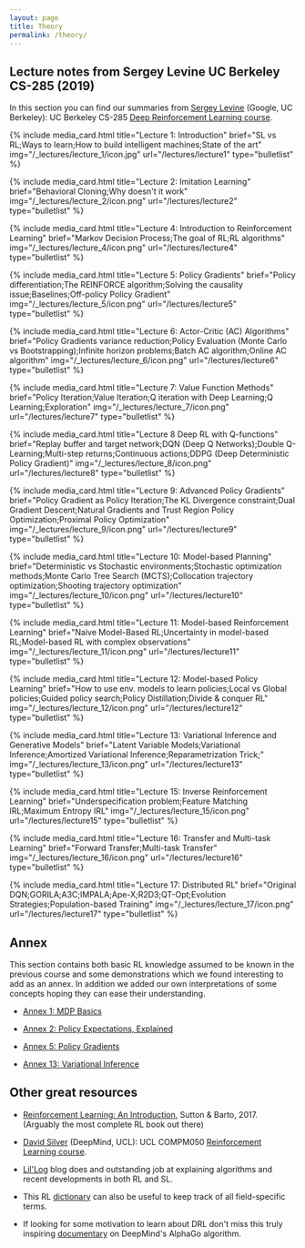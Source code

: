 ```yaml
---
layout: page
title: Theory
permalink: /theory/
---
```


## Lecture notes from Sergey Levine UC Berkeley CS-285 (2019)

In this section you can find our summaries from [Sergey Levine](https://people.eecs.berkeley.edu/~svlevine/) (Google, UC Berkeley): UC Berkeley CS-285 [Deep Reinforcement Learning course](http://rail.eecs.berkeley.edu/deeprlcourse/).

<!--
To add a lecture one must add a line with the following code:

{% include media_card.html title="" brief="" img="" url="" type="" %}

title:  The title of the lecture 
brief:  A string of ; separated sentences that will be put in a bullet list
img:    An image that represents the lecture
url:    The url of the lecture post
type:   The type of the card. Here always use "bulletlist"  
-->

{% include media_card.html title="Lecture 1: Introduction" brief="SL vs RL;Ways to learn;How to build intelligent machines;State of the art" img="/_lectures/lecture_1/icon.jpg" url="/lectures/lecture1" type="bulletlist" %}


{% include media_card.html title="Lecture 2: Imitation Learning" brief="Behavioral Cloning;Why doesn't it work" img="/_lectures/lecture_2/icon.png" url="/lectures/lecture2" type="bulletlist" %}


{% include media_card.html title="Lecture 4: Introduction to Reinforcement Learning" brief="Markov Decision Process;The goal of RL;RL algorithms" img="/_lectures/lecture_4/icon.png" url="/lectures/lecture4" type="bulletlist" %}


{% include media_card.html title="Lecture 5: Policy Gradients" brief="Policy differentiation;The REINFORCE algorithm;Solving the causality issue;Baselines;Off-policy Policy Gradient" img="/_lectures/lecture_5/icon.png" url="/lectures/lecture5" type="bulletlist" %}


{% include media_card.html title="Lecture 6: Actor-Critic (AC) Algorithms" brief="Policy Gradients variance reduction;Policy Evaluation (Monte Carlo vs Bootstrapping);Infinite horizon problems;Batch AC algorithm;Online AC algorithm" img="/_lectures/lecture_6/icon.png" url="/lectures/lecture6" type="bulletlist" %}


{% include media_card.html title="Lecture 7: Value Function Methods" brief="Policy Iteration;Value Iteration;Q iteration with Deep Learning;Q Learning;Exploration" img="/_lectures/lecture_7/icon.png" url="/lectures/lecture7" type="bulletlist" %}


{% include media_card.html title="Lecture 8 Deep RL with Q-functions" brief="Replay buffer and target network;DQN (Deep Q Networks);Double Q-Learning;Multi-step returns;Continuous actions;DDPG (Deep Deterministic Policy Gradient)" img="/_lectures/lecture_8/icon.png" url="/lectures/lecture8" type="bulletlist" %}


{% include media_card.html title="Lecture 9: Advanced Policy Gradients" brief="Policy Gradient as Policy Iteration;The KL Divergence constraint;Dual Gradient Descent;Natural Gradients and Trust Region Policy Optimization;Proximal Policy Optimization" img="/_lectures/lecture_9/icon.png" url="/lectures/lecture9" type="bulletlist" %}

{% include media_card.html title="Lecture 10: Model-based Planning" brief="Deterministic vs Stochastic environments;Stochastic optimization methods;Monte Carlo Tree Search (MCTS);Collocation trajectory optimization;Shooting trajectory optimization" img="/_lectures/lecture_10/icon.png" url="/lectures/lecture10" type="bulletlist" %}

{% include media_card.html title="Lecture 11: Model-based Reinforcement Learning" brief="Naive Model-Based RL;Uncertainty in model-based RL;Model-based RL with complex observations" img="/_lectures/lecture_11/icon.png" url="/lectures/lecture11" type="bulletlist" %}

{% include media_card.html title="Lecture 12: Model-based Policy Learning" brief="How to use env. models to learn policies;Local vs Global policies;Guided policy search;Policy Distillation;Divide & conquer RL" img="/_lectures/lecture_12/icon.png" url="/lectures/lecture12" type="bulletlist" %}

{% include media_card.html title="Lecture 13: Variational Inference and Generative Models" brief="Latent Variable Models;Variational Inference;Amortized Variational Inference;Reparametrization Trick;" img="/_lectures/lecture_13/icon.png" url="/lectures/lecture13" type="bulletlist" %}

<!-- {% include media_card.html title="Lecture 14: Control as inference" brief="" img="" url="" %} -->

{% include media_card.html title="Lecture 15: Inverse Reinforcement Learning" brief="Underspecification problem;Feature Matching IRL;Maximum Entropy IRL" img="/_lectures/lecture_15/icon.png" url="/lectures/lecture15" type="bulletlist" %}

{% include media_card.html title="Lecture 16: Transfer and Multi-task Learning" brief="Forward Transfer;Multi-task Transfer" img="/_lectures/lecture_16/icon.png" url="/lectures/lecture16" type="bulletlist" %}

{% include media_card.html title="Lecture 17: Distributed RL" brief="Original DQN;GORILA;A3C;IMPALA;Ape-X;R2D3;QT-Opt;Evolution Strategies;Population-based Training" img="/_lectures/lecture_17/icon.png" url="/lectures/lecture17" type="bulletlist" %}

<!-- {% include media_card.html title="Lecture 18: Exploration (Part 1)" brief="" img="" url="" %} -->
<!-- {% include media_card.html title="Lecture 19: Exploration (Part 2)" brief="" img="" url="" %} -->
<!-- {% include media_card.html title="Lecture 20: Meta-learning" brief="" img="" url="" %} -->
<!-- {% include media_card.html title="Lecture 21: Information Theory, Open Problems" brief="" img="" url="" %} -->

## Annex

This section contains both basic RL knowledge assumed to be known in the previous course and some demonstrations which we found interesting to add as an annex.
In addition we added our own interpretations of some concepts hoping they can ease their understanding.

- [Annex 1: MDP Basics](/lectures/basic_concepts)
  
- [Annex 2: Policy Expectations, Explained](/lectures/policy_expectations)

- [Annex 5: Policy Gradients](/lectures/policy_gradients_annex)

- [Annex 13: Variational Inference](/lectures/variational_inference_annex)

## Other great resources

- [Reinforcement Learning: An Introduction](http://incompleteideas.net/book/bookdraft2017nov5.pdf), Sutton & Barto, 2017. (Arguably the most complete RL book out there)

- [David Silver](http://www0.cs.ucl.ac.uk/staff/d.silver/web/Home.html) (DeepMind, UCL): UCL COMPM050 [Reinforcement Learning course](http://www0.cs.ucl.ac.uk/staff/d.silver/web/Teaching.html).

- [Lil'Log](https://lilianweng.github.io/lil-log/) blog does and outstanding job at explaining algorithms and recent developments in both RL and SL.

- This RL [dictionary](https://towardsdatascience.com/the-complete-reinforcement-learning-dictionary-e16230b7d24e) can also be useful to keep track of all field-specific terms.

- If looking for some motivation to learn about DRL don't miss this truly inspiring [documentary](https://www.youtube.com/watch?v=WXuK6gekU1Y) on DeepMind's AlphaGo algorithm. 
